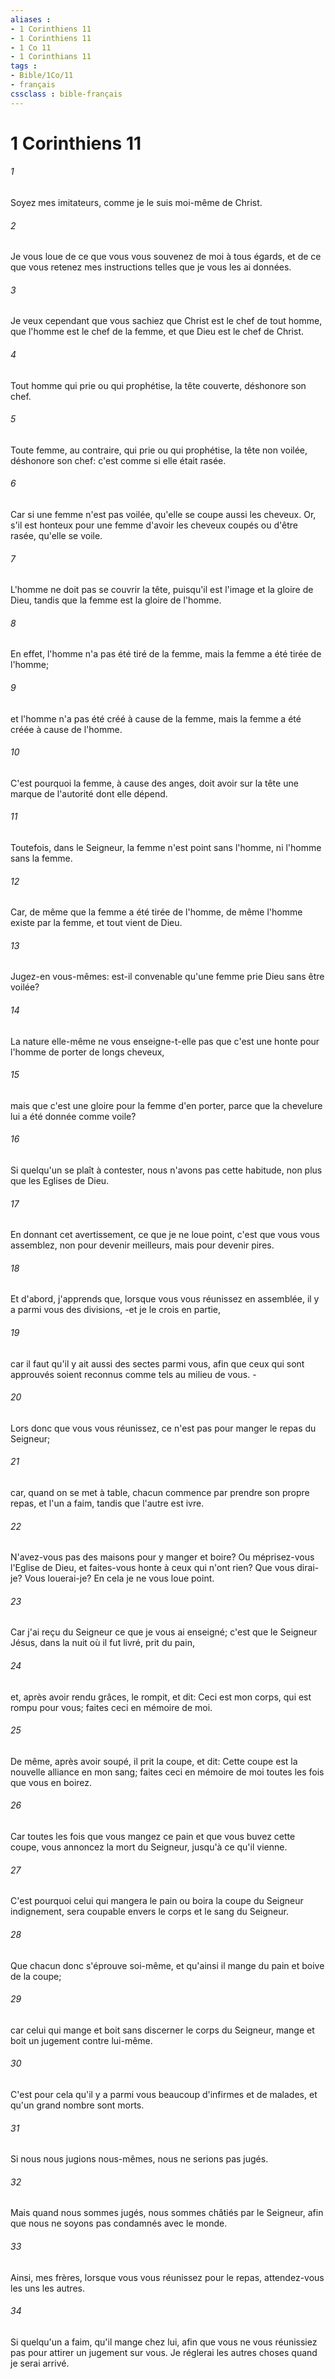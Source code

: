 ```yaml
---
aliases : 
- 1 Corinthiens 11
- 1 Corinthiens 11
- 1 Co 11
- 1 Corinthians 11
tags : 
- Bible/1Co/11
- français
cssclass : bible-français
---
```


# 1 Corinthiens 11

###### 1
Soyez mes imitateurs, comme je le suis moi-même de Christ.
###### 2
Je vous loue de ce que vous vous souvenez de moi à tous égards, et de ce que vous retenez mes instructions telles que je vous les ai données.
###### 3
Je veux cependant que vous sachiez que Christ est le chef de tout homme, que l'homme est le chef de la femme, et que Dieu est le chef de Christ.
###### 4
Tout homme qui prie ou qui prophétise, la tête couverte, déshonore son chef.
###### 5
Toute femme, au contraire, qui prie ou qui prophétise, la tête non voilée, déshonore son chef: c'est comme si elle était rasée.
###### 6
Car si une femme n'est pas voilée, qu'elle se coupe aussi les cheveux. Or, s'il est honteux pour une femme d'avoir les cheveux coupés ou d'être rasée, qu'elle se voile.
###### 7
L'homme ne doit pas se couvrir la tête, puisqu'il est l'image et la gloire de Dieu, tandis que la femme est la gloire de l'homme.
###### 8
En effet, l'homme n'a pas été tiré de la femme, mais la femme a été tirée de l'homme;
###### 9
et l'homme n'a pas été créé à cause de la femme, mais la femme a été créée à cause de l'homme.
###### 10
C'est pourquoi la femme, à cause des anges, doit avoir sur la tête une marque de l'autorité dont elle dépend.
###### 11
Toutefois, dans le Seigneur, la femme n'est point sans l'homme, ni l'homme sans la femme.
###### 12
Car, de même que la femme a été tirée de l'homme, de même l'homme existe par la femme, et tout vient de Dieu.
###### 13
Jugez-en vous-mêmes: est-il convenable qu'une femme prie Dieu sans être voilée?
###### 14
La nature elle-même ne vous enseigne-t-elle pas que c'est une honte pour l'homme de porter de longs cheveux,
###### 15
mais que c'est une gloire pour la femme d'en porter, parce que la chevelure lui a été donnée comme voile?
###### 16
Si quelqu'un se plaît à contester, nous n'avons pas cette habitude, non plus que les Eglises de Dieu.
###### 17
En donnant cet avertissement, ce que je ne loue point, c'est que vous vous assemblez, non pour devenir meilleurs, mais pour devenir pires.
###### 18
Et d'abord, j'apprends que, lorsque vous vous réunissez en assemblée, il y a parmi vous des divisions, -et je le crois en partie,
###### 19
car il faut qu'il y ait aussi des sectes parmi vous, afin que ceux qui sont approuvés soient reconnus comme tels au milieu de vous. -
###### 20
Lors donc que vous vous réunissez, ce n'est pas pour manger le repas du Seigneur;
###### 21
car, quand on se met à table, chacun commence par prendre son propre repas, et l'un a faim, tandis que l'autre est ivre.
###### 22
N'avez-vous pas des maisons pour y manger et boire? Ou méprisez-vous l'Eglise de Dieu, et faites-vous honte à ceux qui n'ont rien? Que vous dirai-je? Vous louerai-je? En cela je ne vous loue point.
###### 23
Car j'ai reçu du Seigneur ce que je vous ai enseigné; c'est que le Seigneur Jésus, dans la nuit où il fut livré, prit du pain,
###### 24
et, après avoir rendu grâces, le rompit, et dit: Ceci est mon corps, qui est rompu pour vous; faites ceci en mémoire de moi.
###### 25
De même, après avoir soupé, il prit la coupe, et dit: Cette coupe est la nouvelle alliance en mon sang; faites ceci en mémoire de moi toutes les fois que vous en boirez.
###### 26
Car toutes les fois que vous mangez ce pain et que vous buvez cette coupe, vous annoncez la mort du Seigneur, jusqu'à ce qu'il vienne.
###### 27
C'est pourquoi celui qui mangera le pain ou boira la coupe du Seigneur indignement, sera coupable envers le corps et le sang du Seigneur.
###### 28
Que chacun donc s'éprouve soi-même, et qu'ainsi il mange du pain et boive de la coupe;
###### 29
car celui qui mange et boit sans discerner le corps du Seigneur, mange et boit un jugement contre lui-même.
###### 30
C'est pour cela qu'il y a parmi vous beaucoup d'infirmes et de malades, et qu'un grand nombre sont morts.
###### 31
Si nous nous jugions nous-mêmes, nous ne serions pas jugés.
###### 32
Mais quand nous sommes jugés, nous sommes châtiés par le Seigneur, afin que nous ne soyons pas condamnés avec le monde.
###### 33
Ainsi, mes frères, lorsque vous vous réunissez pour le repas, attendez-vous les uns les autres.
###### 34
Si quelqu'un a faim, qu'il mange chez lui, afin que vous ne vous réunissiez pas pour attirer un jugement sur vous. Je réglerai les autres choses quand je serai arrivé.
